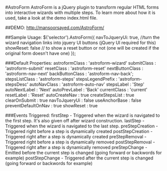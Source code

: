 #AstroForm
AstroForm is a jQuery plugin to transform regular HTML forms into interactive wizards with multiple steps. To learn more about how it is used, take a look at the demo index.html file.

##DEMO:
http://mansoorsayed.com/AstroForm/

##Sample Usage:
    $('selector').AstroForm({
        navToJqueryUi: true,  //turn the wizard navigation links into jquery UI buttons (jQuery UI required for this)
        showReset: false    // to show a reset button or not (one will be created if the original form doesn't have one)
    });
    
    
###Default Properties:
    astroformClass : 'astroform-wizard'
    submitClass : 'astroform-submit'
    resetClass : 'astroform-reset'
    nextButtonClass : 'astroform-nav-next'
    backButtonClass : 'astroform-nav-back';
    stepsListClass : 'astroform-steps'
    stepsLegendPrefix : 'astroform-stepsDesc'
    autoNavClass : 'astroform-auto-nav'
    stepsLabel : 'Step'
    autoNextLabel : 'Next'
    autoPrevLabel : 'Back'
    currentClass : 'current'
    resetLabel : 'Reset'
    autoCreateNav : true
    createStepsList : true
    clearOnSubmit : true
    navToJqueryUi : false
    useAnchorBase : false
    preventDefaultOnNav : true
    showReset : true

###Events Triggered:
    firstStep - Triggered when the wizard is navigated to the first step. It's also given off after wizard construction.
    lastStep - Triggered when the wizard is navigated to the last step.
    preStepCreation - Triggered right before a step is dynamically created
    postStepCreation - Triggered right after a step is dynamically created
    preStepRemoval - Triggered right before a step is dynamically removed
    postStepRemoval - Triggered right after a step is dynamically removed
    preStepChange - Emitted before the current step is changed (going forward or backwords for example)
    postStepChange - Triggered after the current step is changed (going forward or backwords for example)
